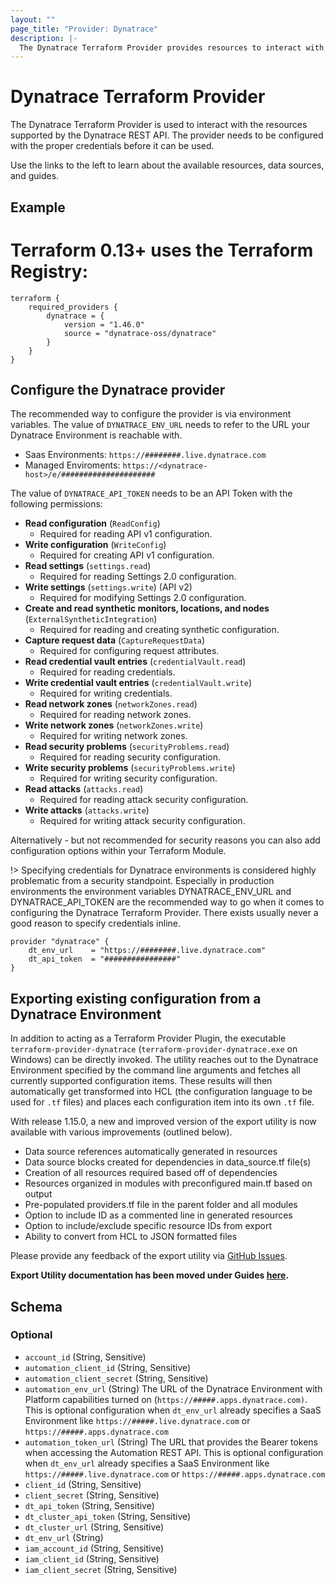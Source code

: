 ```yaml
---
layout: ""
page_title: "Provider: Dynatrace"
description: |-
  The Dynatrace Terraform Provider provides resources to interact with the Dynatrace REST API.
---
```


# Dynatrace Terraform Provider

The Dynatrace Terraform Provider is used to interact with the resources supported by the Dynatrace REST API. The provider needs to be configured with the proper credentials before it can be used.

Use the links to the left to learn about the available resources, data sources, and guides.

## Example

# Terraform 0.13+ uses the Terraform Registry:
```
terraform {
    required_providers {
        dynatrace = {
            version = "1.46.0"
            source = "dynatrace-oss/dynatrace"
        }
    }
} 
```
## Configure the Dynatrace provider
The recommended way to configure the provider is via environment variables.
The value of `DYNATRACE_ENV_URL` needs to refer to the URL your Dynatrace Environment is reachable with.
* Saas Environments: `https://########.live.dynatrace.com`
* Managed Enviroments: `https://<dynatrace-host>/e/#####################`

The value of `DYNATRACE_API_TOKEN` needs to be an API Token with the following permissions:
 * **Read configuration** (`ReadConfig`)
     * Required for reading API v1 configuration.
 * **Write configuration** (`WriteConfig`)
     * Required for creating API v1 configuration.
 * **Read settings** (`settings.read`)
     * Required for reading Settings 2.0 configuration.
 * **Write settings** (`settings.write`) (API v2)
     * Required for modifying Settings 2.0 configuration.
 * **Create and read synthetic monitors, locations, and nodes** (`ExternalSyntheticIntegration`)
     * Required for reading and creating synthetic configuration.
 * **Capture request data** (`CaptureRequestData`)
     * Required for configuring request attributes.
 * **Read credential vault entries** (`credentialVault.read`)
     * Required for reading credentials.
 * **Write credential vault entries** (`credentialVault.write`)
     * Required for writing credentials.
 * **Read network zones** (`networkZones.read`)
     * Required for reading network zones.
 * **Write network zones** (`networkZones.write`)
     * Required for writing network zones.
 * **Read security problems** (`securityProblems.read`)
     * Required for reading security configuration.
 * **Write security problems** (`securityProblems.write`)
     * Required for writing security configuration.
 * **Read attacks** (`attacks.read`)
     * Required for reading attack security configuration.
 * **Write attacks** (`attacks.write`)
     * Required for writing attack security configuration.

Alternatively - but not recommended for security reasons you can also add configuration options within your Terraform Module.

!> Specifying credentials for Dynatrace environments is considered highly problematic from a security standpoint. Especially in production environments the environment variables DYNATRACE_ENV_URL and DYNATRACE_API_TOKEN are the recommended way to go when it comes to configuring the Dynatrace Terraform Provider. There exists usually never a good reason to specify credentials inline.

```
provider "dynatrace" {
    dt_env_url    = "https://########.live.dynatrace.com"
    dt_api_token  = "################"
}
```

## Exporting existing configuration from a Dynatrace Environment
In addition to acting as a Terraform Provider Plugin, the executable `terraform-provider-dynatrace` (`terraform-provider-dynatrace.exe` on Windows) can be directly invoked.
The utility reaches out to the Dynatrace Environment specified by the command line arguments and fetches all currently supported configuration items. These results will then automatically get transformed into HCL (the configuration language to be used for `.tf` files) and places each configuration item into its own `.tf` file.

With release 1.15.0, a new and improved version of the export utility is now available with various improvements (outlined below).
* Data source references automatically generated in resources
* Data source blocks created for dependencies in data_source.tf file(s)
* Creation of all resources required based off of dependencies
* Resources organized in modules with preconfigured main.tf based on output
* Pre-populated providers.tf file in the parent folder and all modules
* Option to include ID as a commented line in generated resources
* Option to include/exclude specific resource IDs from export
* Ability to convert from HCL to JSON formatted files
 
Please provide any feedback of the export utility via [GitHub Issues](https://github.com/dynatrace-oss/terraform-provider-dynatrace/issues). 

**Export Utility documentation has been moved under Guides [here](https://registry.terraform.io/providers/dynatrace-oss/dynatrace/latest/docs/guides/export-v2).**

<!-- schema generated by tfplugindocs -->
## Schema

### Optional

- `account_id` (String, Sensitive)
- `automation_client_id` (String, Sensitive)
- `automation_client_secret` (String, Sensitive)
- `automation_env_url` (String) The URL of the Dynatrace Environment with Platform capabilities turned on (`https://#####.apps.dynatrace.com)`. This is optional configuration when `dt_env_url` already specifies a SaaS Environment like `https://#####.live.dynatrace.com` or `https://#####.apps.dynatrace.com`
- `automation_token_url` (String) The URL that provides the Bearer tokens when accessing the Automation REST API. This is optional configuration when `dt_env_url` already specifies a SaaS Environment like `https://#####.live.dynatrace.com` or `https://#####.apps.dynatrace.com`
- `client_id` (String, Sensitive)
- `client_secret` (String, Sensitive)
- `dt_api_token` (String, Sensitive)
- `dt_cluster_api_token` (String, Sensitive)
- `dt_cluster_url` (String, Sensitive)
- `dt_env_url` (String)
- `iam_account_id` (String, Sensitive)
- `iam_client_id` (String, Sensitive)
- `iam_client_secret` (String, Sensitive)